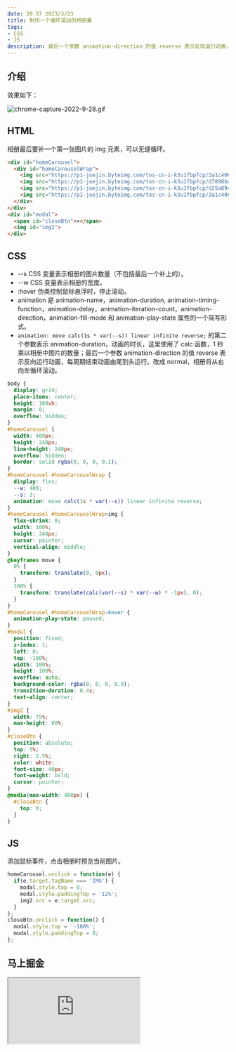 ```yaml
---
date: 20:57 2023/3/23
title: 制作一个循环滚动的相册集
tags:
- CSS
- JS
description: 最后一个参数 animation-direction 的值 reverse 表示反向运行动画，每周期结束动画由尾到头运行。改成 normal，相册将从右向左循环滚动。
---
```

## 介绍
效果如下：

![chrome-capture-2022-9-28.gif](https://p3-juejin.byteimg.com/tos-cn-i-k3u1fbpfcp/de93d2d098a04945b5b147ad83bb311b~tplv-k3u1fbpfcp-watermark.image?)

## HTML
相册最后要补一个第一张图片的 img 元素，可以无缝循环。
```html
<div id="homeCarousel">
  <div id="homeCarouselWrap">
    <img src="https://p1-juejin.byteimg.com/tos-cn-i-k3u1fbpfcp/3a1c406fa6844c33aa2097917494e643~tplv-k3u1fbpfcp-watermark.image?">
    <img src="https://p1-juejin.byteimg.com/tos-cn-i-k3u1fbpfcp/d7898bd97e2449b5b72b76c114e84dfc~tplv-k3u1fbpfcp-watermark.image?">
    <img src="https://p1-juejin.byteimg.com/tos-cn-i-k3u1fbpfcp/d25a89459f264d3d860c4533bdef6a68~tplv-k3u1fbpfcp-watermark.image?">
    <img src="https://p1-juejin.byteimg.com/tos-cn-i-k3u1fbpfcp/3a1c406fa6844c33aa2097917494e643~tplv-k3u1fbpfcp-watermark.image?">
  </div>
</div>
<div id="modal">
  <span id="closeBtn">×</span>
  <img id="img2">
</div>
```

## CSS
- --s CSS 变量表示相册的图片数量（不包括最后一个补上的）。
- --w CSS 变量表示相册的宽度。
- :hover 伪类控制鼠标悬浮时，停止滚动。
- animation 是 animation-name，animation-duration, animation-timing-function，animation-delay，animation-iteration-count，animation-direction，animation-fill-mode 和 animation-play-state 属性的一个简写形式。
- `animation: move calc(1s * var(--s)) linear infinite reverse;` 的第二个参数表示 animation-duration，动画的时长，这里使用了 calc 函数，1 秒乘以相册中图片的数量；最后一个参数 animation-direction 的值 reverse 表示反向运行动画，每周期结束动画由尾到头运行。改成 normal，相册将从右向左循环滚动。
```css
body {
  display: grid;
  place-items: center;
  height: 100vh;
  margin: 0;
  overflow: hidden;
}
#homeCarousel {
  width: 400px;
  height: 240px;
  line-height: 240px;
  overflow: hidden;
  border: solid rgba(0, 0, 0, 0.1);
}
#homeCarousel #homeCarouselWrap {
  display: flex;
  --w: 400;
  --s: 3;
  animation: move calc(1s * var(--s)) linear infinite reverse;
}
#homeCarousel #homeCarouselWrap>img {
  flex-shrink: 0;
  width: 100%;
  height: 240px;
  cursor: pointer;
  vertical-align: middle;
}
@keyframes move {
  0% {
    transform: translate(0, 0px);
  }
  100% {
    transform: translate(calc(var(--s) * var(--w) * -1px), 0);
  }
}
#homeCarousel #homeCarouselWrap:hover {
  animation-play-state: paused;
}
#modal {
  position: fixed;
  z-index: 1;
  left: 0;
  top: -100%;
  width: 100%;
  height: 100%;
  overflow: auto;
  background-color: rgba(0, 0, 0, 0.9);
  transition-duration: 0.4s;
  text-align: center;
}
#img2 {
  width: 75%;
  max-height: 80%;
}
#closeBtn {
  position: absolute;
  top: 5%;
  right: 2.5%;
  color: white;
  font-size: 40px;
  font-weight: bold;
  cursor: pointer;
}
@media(max-width: 400px) {
  #closeBtn {
    top: 0;
  }
}
```

## JS
添加鼠标事件，点击相册时预览当前图片。
```js
homeCarousel.onclick = function(e) {
  if(e.target.tagName === 'IMG') {
    modal.style.top = 0;
    modal.style.paddingTop = '12%';
    img2.src = e.target.src;
  }
};
closeBtn.onclick = function() {
  modal.style.top = '-100%';
  modal.style.paddingTop = 0;
};
```

## 马上掘金
<iframe src="https://code.juejin.cn/pen/7159562726228885541"></iframe>